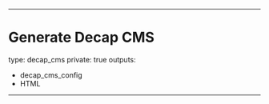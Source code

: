<!-- ---
# To publish author profile pages, remove all the `_build` and `cascade` settings below.
_build:
  render: never
cascade:
  _build:
    render: never
    list: always
--- -->

---
# Generate Decap CMS
type: decap_cms
private: true
outputs:
  - decap_cms_config
  - HTML
---
